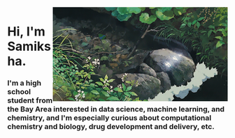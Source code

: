 <!--
<div align="left">
 <h1>Hi there, I'm Samiksha 🦦</h1>
</div>
-->



<!-- <img id="gif" align="right" src="giphy.gif" height="100"> -->
 <img id="gif" align="right" src="tumblr_a01f485120c14a173d77a8b7cf8be2d5_7c1acd39_540.gif" width="400">
<!-- <img align="right" src="New Note.png" width="100"> -->

# Hi, I'm Samiksha.

### I'm a high school student from the Bay Area interested in data science, machine learning, and chemistry, and I'm especially curious about computational chemistry and biology, drug development and delivery, etc. 
<!-- I’m a high school student with interests in data science 👩🏾‍💻, AI 🤖, chemistry 🧪, and effective design 💡, as well as a passion for community outreach 🫂.

### Ask me about:
* my work as a research intern @ Berkeley Lab 
* my experience with web development and cybersecurity as a Girls Who Code summer programs scholar
* my interest in artificial intelligence, sparked by AI4ALL @ UC Berkeley
* my experience as a logistics and social media officer for Hydra Hacks, a hackathon for marginalized gender identities in CS
-->

<!-- --- -->
<!-- <div align="center">
  <b><div><a href="https://linkedin.com/in/samikshalingan">LinkedIn</a>  ∙  <a href="https://devpost.com/slingan">Devpost</a></b>
 </div>
 </div>
<br> -->
 <!-- ![Alt text](https://spotify-recently-played-readme.vercel.app/api?user=yklmyaju9eg0x4xlwhdyojbr1&width=500) -->
  
 <!-- <div align="right">
  <img src="https://spotify-recently-played-readme.vercel.app/api?user=yklmyaju9eg0x4xlwhdyojbr1&width=400" align="left">
</div>
  
<div align="right">
  <img src = "https://github-readme-stats.vercel.app/api?username=slingann&show_icons=true&include_all_commits=true&border_radius=20px&theme=graywhite" width="400" align="right">
  <br>
  <img src = "https://github-readme-stats.vercel.app/api/top-langs/?username=slingann&layout=compact&border_radius=20px&theme=graywhite&custom_title=Samiksha's+Top+Languages" width="400" align="right">
</div> -->
